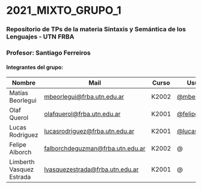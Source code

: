 # 2021_MIXTO_GRUPO_1

### Repositorio de TPs de la materia Sintaxis y Semántica de los Lenguajes - UTN FRBA

### Profesor: Santiago Ferreiros

#### Integrantes del grupo:

| Nombre        				| Mail           					| Curso  		| Usuario  	|
| ------------- 				|-------------						|	--------	| -----		|
| Matías Beorlegui      		| mbeorlegui@frba.utn.edu.ar 		|		K2002		| [@mbeorlegui](https://github.com/mbeorlegui) |
| Olaf Querol					| olafquerol@frba.utn.edu.ar    	| 		K2001		|[@felipealborch](https://github.com/FelipeAlborch) |
| Lucas Rodriguez 				| lucasrodriguez@frba.utn.edu.ar	|   	K2001		| [@lucasirod](https://github.com/lucasirod) |
| Felipe Alborch				| falborchdeguzman@frba.utn.edu.ar     	|   	K2002		| @ |
| Limberth Vasquez Estrada 		| lvasquezestrada@frba.utn.edu.ar 	|   	K2001		| @ |
